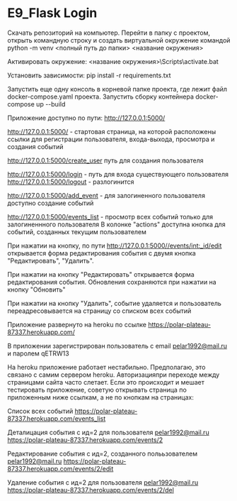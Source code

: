 # E9_Flask Login

Скачать репозиторий на компьютер. Перейти в папку с проектом, открыть командную строку и создать виртуальной окружение командой python -m venv <полный путь до папки> <название окружения>

Активировать окружение: <название окружения>\Scripts\activate.bat

Установить зависимости: pip install -r requirements.txt

Запустить еще одну консоль в корневой папке проекта, где лежит файл docker-compose.yaml проекта. Запустить сборку контейнера docker-compose up --build

Приложение доступно по пути: http://127.0.0.1:5000/

http://127.0.0.1:5000/ - стартовая страница, на которой расположены ссылки для регистрации пользователя, входа-выхода, просмотра и создания событий

http://127.0.0.1:5000/create_user путь для создания пользователя

http://127.0.0.1:5000/login - путь для входа существующего пользователя http://127.0.0.1:5000/logout - разлогинится

http://127.0.0.1:5000/add_event - для залогиненного пользователя доступно создание событий

http://127.0.0.1:5000/events_list - просмотр всех событий только для залогиненнного пользователя В колонке "actions" доступна кнопка для событий, созданных текущим пользователем

При нажатии на кнопку, по пути http://127.0.0.1:5000//events/int:_id/edit открывается форма редактирования события с двумя кнопка "Редактировать", "Удалить".

При нажатии на кнопку "Редактировать" открывается форма редактирования события. Обновления сохраняются при нажатии на кнопку "Обновить"

При нажатии на кнопку "Удалить", событие удаляется и пользователь переадресовывается на страницу со списком всех событий

Приложение развернуто на heroku по ссылке
https://polar-plateau-87337.herokuapp.com/

В приложении зарегистрирован пользователь с email pelar1992@mail.ru и паролем qETRW13

На heroku приложение работает нестабильно. Предполагаю, это связано с самим сервером heroku.
Авторизацияпри переходе между страницами сайта часто слетает.
Если это происходит и мешает тестировать приложение, советую открывать страница по приложенным ниже ссылкам, а не по кнопкам на страницах:

Список всех событий
https://polar-plateau-87337.herokuapp.com/events_list

Деталицация события с ид=2 для пользователя pelar1992@mail.ru
https://polar-plateau-87337.herokuapp.com/events/2

Редактирование события с ид=2, созданного полььзователем pelar1992@mail.ru
https://polar-plateau-87337.herokuapp.com/events/2/edit

Удаление события с ид=2 для пользователя pelar1992@mail.ru
https://polar-plateau-87337.herokuapp.com/events/2/del
